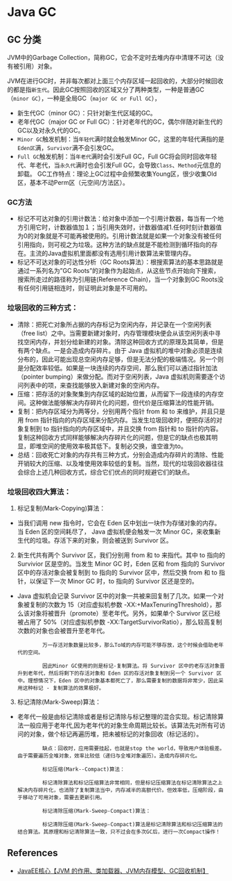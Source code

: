 # Java GC

## GC 分类
JVM中的Garbage Collection，简称GC，它会不定时去堆内存中清理不可达（没有被引用）对象。

JVM在进行GC时，并非每次都对上面三个内存区域一起回收的，大部分时候回收的都是指`新生代`。因此GC按照回收的区域又分了两种类型，一种是普通GC（`minor GC`），一种是全局GC（`major GC or Full GC`），
- 新生代GC（minor GC）：只针对新生代区域的GC。
- 老年代GC（major GC or Full GC）：针对老年代的GC，偶尔伴随对新生代的GC以及对永久代的GC。
- `Minor GC`触发机制：当`年轻代`满时就会触发Minor GC，这里的年轻代满指的是`Eden区`满，`Survivor`满不会引发GC。
- `Full GC`触发机制：当`年老代`满时会引发Full GC，Full GC将会同时回收年轻代、年老代，当`永久代`满时也会引发Full GC，会导致`Class`、`Method`元信息的卸载。
GC工作特点：理论上GC过程中会频繁收集Young区，很少收集Old区，基本不动Perm区（元空间/方法区）。
### GC方法
- 标记不可达对象的引用计数法：给对象中添加一个引用计数器，每当有一个地方引用它时，计数器值加１；当引用失效时，计数器值减1.任何时刻计数器值为0的对象就是不可能再被使用的。引用计数法就是如果一个对象没有被任何引用指向，则可视之为垃圾。这种方法的缺点就是不能检测到循环指向的存在。主流的Java虚拟机里面都没有选用引用计数算法来管理内存。
- 标记不可达对象的可达性分析（GC Roots算法）：根搜索算法的基本思路就是通过一系列名为”GC Roots”的对象作为起始点，从这些节点开始向下搜索，搜索所走过的路径称为引用链(Reference Chain)，当一个对象到GC Roots没有任何引用链相连时，则证明此对象是不可用的。
### 垃圾回收的三种方式： 
- 清除：把死亡对象所占据的内存标记为空闲内存，并记录在一个空闲列表（free list）之中。当需要新建对象时，内存管理模块便会从该空闲列表中寻找空闲内存，并划分给新建的对象。清除这种回收方式的原理及其简单，但是有两个缺点。一是会造成内存碎片。由于 Java 虚拟机的堆中对象必须是连续分布的，因此可能出现总空闲内存足够，但是无法分配的极端情况。另一个则是分配效率较低。如果是一块连续的内存空间，那么我们可以通过指针加法（pointer bumping）来做分配。而对于空闲列表，Java 虚拟机则需要逐个访问列表中的项，来查找能够放入新建对象的空闲内存。
- 压缩：把存活的对象聚集到内存区域的起始位置，从而留下一段连续的内存空间。这种做法能够解决内存碎片化的问题，但代价是压缩算法的性能开销。
- 复制：把内存区域分为两等分，分别用两个指针 from 和 to 来维护，并且只是用 from 指针指向的内存区域来分配内存。当发生垃圾回收时，便把存活的对象复制到 to 指针指向的内存区域中，并且交换 from 指针和 to 指针的内容。复制这种回收方式同样能够解决内存碎片化的问题，但是它的缺点也极其明显，即堆空间的使用效率极其低下。复制必交换，谁空谁为to。
- 总结：回收死亡对象的内存共有三种方式，分别会造成内存碎片的清除、性能开销较大的压缩、以及堆使用效率较低的复制。当然，现代的垃圾回收器往往会综合上述几种回收方式，综合它们优点的同时规避它们的缺点。
### 垃圾回收四大算法：
1. 标记复制(Mark-Copying)算法：
  - 当我们调用 new 指令时，它会在 Eden 区中划出一块作为存储对象的内存。当 Eden 区的空间耗尽了， Java 虚拟机便会触发一次 Minor GC，来收集新生代的垃圾。存活下来的对象，则会被送到 Survivor 区。
2. 新生代共有两个 Survivor 区，我们分别用 from 和 to 来指代。其中 to 指向的 Survivior 区是空的。当发生 Minor GC 时，Eden 区和 from 指向的 Survivor 区中的存活对象会被复制到 to 指向的 Survivor 区中，然后交换 from 和 to 指针，以保证下一次 Minor GC 时，to 指向的 Survivor 区还是空的。
  - Java 虚拟机会记录 Survivor 区中的对象一共被来回复制了几次。如果一个对象被复制的次数为 15（对应虚拟机参数 -XX:+MaxTenuringThreshold），那么该对象将被晋升（promote）至老年代。另外，如果单个 Survivor 区已经被占用了 50%（对应虚拟机参数 -XX:TargetSurvivorRatio），那么较高复制次数的对象也会被晋升至老年代。

                万一存活对象数量比较多，那么To域的内存可能不够存放，这个时候会借助老年代的空间。

                因此Minor GC使用的则是标记-复制算法。将 Survivor 区中的老存活对象晋升到老年代，然后将剩下的存活对象和 Eden 区的存活对象复制到另一个 Survivor 区中。理想情况下，Eden 区中的对象基本都死亡了，那么需要复制的数据将非常少，因此采用这种标记 - 复制算法的效果极好。

3. 标记清除(Mark-Sweep)算法：                
  - 老年代一般是由标记清除或者是标记清除与标记整理的混合实现。标记清除算法一般应用于老年代,因为老年代的对象生命周期比较长。该算法先对所有可访问的对象，做个标记再遍历堆，把未被标记的对象回收（标记活的）。                

                缺点：回收时，应用需要挂起，也就是stop the world，导致用户体验极差。由于需要遍历全堆对象，效率比较低（递归与全堆对象遍历）。造成内存碎片化。

                标记压缩(Mark--Compact)算法：

                标记清除算法和标记压缩算法非常相同，但是标记压缩算法在标记清除算法之上解决内存碎片化，也消除了复制算法当中，内存减半的高额代价。但效率低，压缩阶段，由于移动了可用对象，需要去更新引用。

                标记清除压缩(Mark-Sweep-Compact)算法：

                标记清除压缩(Mark-Sweep-Compact)算法是标记清除算法和标记压缩算法的结合算法。其原理和标记清除算法一致，只不过会在多次GC后，进行一次Compact操作！
## References
- [JavaEE核心【JVM 的作用、类加载器、JVM内存模型、GC回收机制】](https://blog.csdn.net/weixin_43923463/article/details/122797596)
